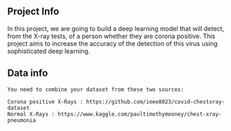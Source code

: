 ## Project Info

In this project, we are going to build a deep learning model that will detect, from the X-ray tests, of a person whether they are corona positive.
This project aims to increase the accuracy of the detection of this virus using sophisticated deep learning.


## Data info

```
You need to combine your dataset from these two sources:

Corona positive X-Rays : https://github.com/ieee8023/covid-chestxray-dataset
Normal X-Rays : https://www.kaggle.com/paultimothymooney/chest-xray-pneumonia

```
